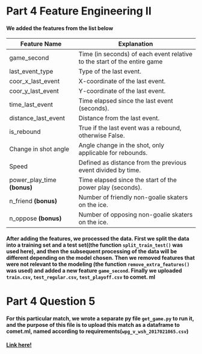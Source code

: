 # Part 4 Feature Engineering II

#### We added the features from the list below
| Feature Name                | Explanation                                                              |
|-----------------------------|--------------------------------------------------------------------------|
| game_second                 | Time (in seconds) of each event relative to the start of the entire game |
| last_event_type             | Type of the last event.                                                  |
| coor_x_last_event           | X-coordinate of the last event.                                          |
| coor_y_last_event           | Y-coordinate of the last event.                                          |
| time_last_event             | Time elapsed since the last event (seconds).                             |
| distance_last_event         | Distance from the last event.                                            |
| is_rebound                  | True if the last event was a rebound, otherwise False.                   |
| Change in shot angle        | Angle change in the shot, only applicable for rebounds.                  |
| Speed                       | Defined as distance from the previous event divided by time.             |
| power_play_time **(bonus)** | Time elapsed since the start of the power play (seconds).                |
| n_friend        **(bonus)** | Number of friendly non-goalie skaters on the ice.                        |
| n_oppose        **(bonus)** | Number of opposing non-goalie skaters on the ice.                        |

#### After adding the features, we processed the data. First we split the data into a training set and a test set((the function `split_train_test()` was used here), and then the subsequent processing of the data will be different depending on the model chosen. Then we removed features that were not relevant to the modeling (the function `remove_extra_features()` was used) and added a new feature `game_second`. Finally we uploaded `train.csv`, `test_regular.csv`, `test_playoff.csv` to comet. ml

# Part 4 Question 5

#### For this particular match, we wrote a separate py file `get_game.py` to run it, and the purpose of this file is to upload this match as a dataframe to comet.ml, named according to requirements(`wpg_v_wsh_2017021065.csv`)
#### [Link here!](https://www.comet.com/ift6758-b09-project/ift6758-project-milestone2/a277e307828340a78555e8fe7e38a04a)